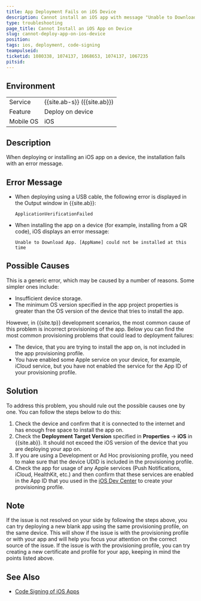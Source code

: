 ```yaml
---
title: App Deployment Fails on iOS Device
description: Cannot install an iOS app with message "Unable to Download App. [AppName] could not be installed at this time. When you deploy to iOS using USB cable you are getting ApplicationVerificationFailed error.
type: troubleshooting
page_title: Cannot Install an iOS App on Device
slug: cannot-deploy-app-on-ios-device
position:
tags: ios, deployment, code-signing
teampulseid:
ticketid: 1080338, 1074137, 1068653, 1074137, 1067235
pitsid:
---
```


## Environment
<table>
  <tr>
    <td>Service</td>
    <td>
		{{site.ab-s}} ({{site.ab}})
	</td>
  </tr>
  <tr>
    <td>Feature</td>
    <td>Deploy on device</td>
  </tr>
  <tr>
    <td>Mobile OS</td>
    <td>iOS</td>
  </tr>
</table>

## Description
When deploying or installing an iOS app on a device, the installation fails with an error message.

## Error Message
* When deploying using a USB cable, the following error is displayed in the Output window in {{site.ab}}:

	`ApplicationVerificationFailed`
* When installing the app on a device (for example, installing from a QR code), iOS displays an error message:

	`Unable to Download App. [AppName] could not be installed at this time`

## Possible Causes
This is a generic error, which may be caused by a number of reasons. Some simpler ones include:
* Insufficient device storage.
* The minimum OS version specified in the app project properties is greater than the OS version of the device that tries to install the app.

However, in {{site.tp}} development scenarios, the most common cause of this problem is incorrect provisioning of the app. Below you can find the most common provisioning problems that could lead to deployment failures:
* The device, that you are trying to install the app on, is not included in the app provisioning profile.
* You have enabled some Apple service on your device, for example, iCloud service, but you have not enabled the service for the App ID of your provisioning profile.

## Solution
To address this problem, you should rule out the possible causes one by one. You can follow the steps below to do this:

1. Check the device and confirm that it is connected to the internet and has enough free space to install the app on.
2. Check the **Deployment Target Version** specified in **Properties** &#8594; **iOS** in {{site.ab}}. It should not exceed the iOS version of the device that you are deploying your app on.
3. If you are using a Development or Ad Hoc provisioning profile, you need to make sure that the device UDID is included in the provisioning profile.
4. Check the app for usage of any Apple services (Push Notifications, iCloud, HealthKit, etc.) and then confirm that these services are enabled in the App ID that you used in the [iOS Dev Center](https://developer.apple.com/account/) to create your provisioning profile.

## Note
If the issue is not resolved on your side by following the steps above, you can try deploying a new blank app using the same provisioning profile, on the same device. This will show if the issue is with the provisioning profile or with your app and will help you focus your attention on the correct source of the issue. If the issue is with the provisioning profile, you can try creating a new certificate and profile for your app, keeping in mind the points listed above.

## See Also
* [Code Signing of iOS Apps](https://docs.telerik.com/platform/appbuilder/cordova/code-signing-your-app/configuring-code-signing-for-ios-apps/configuring-code-signing-for-ios-apps)